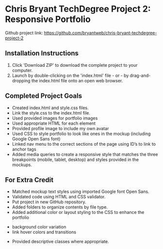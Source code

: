 # Chris Bryant TechDegree Project 2: Responsive Portfolio

Github project link: https://github.com/bryantweb/chris-bryant-techdegree-project-2

## Installation Instructions

1. Click 'Download ZIP' to download the complete project to your computer.
2. Launch by double-clicking on the 'index.html' file - or - by drag-and-dropping the index.html file onto an open web browser.


## Completed Project Goals
* Created index.html and style.css files.
* Link the style.css to the index.html file.
* Used provided images for portfolio images
* Used appropriate HTML for each element
* Provided profile image to include my own avatar
* Used CSS to style portfolio to look like ones in the mockup (including Google Open Sans font)
* Linked nav menu to the correct sections of the page using ID’s to link to anchor tags
* Added media queries to create a responsive style that matches the three breakpoints (mobile, tablet, desktop) and styles provided in the mockups.


## For Extra Credit 
* Matched mockup text styles using imported Google font Open Sans.
* Validated code using HTML and CSS validator.
* Put project in new GitHub repository.
* Added folders to organize contents by file type.
* Added additional color or layout styling to the CSS to enhance the portfolio
 - background color variation
 - link hover colors and transitions
* Provided descriptive classes where appropriate.




